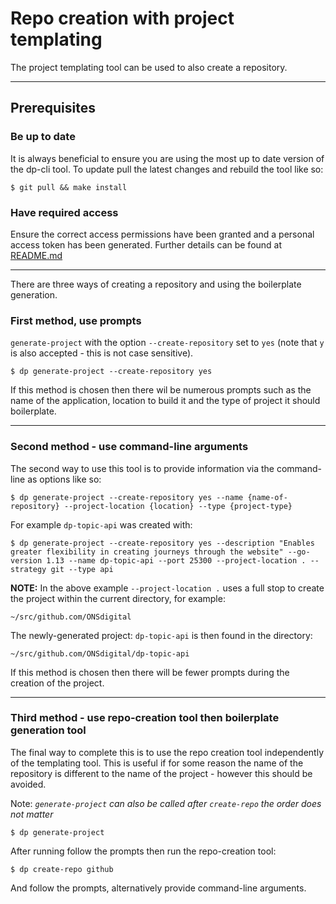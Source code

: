 # Repo creation with project templating

The project templating tool can be used to also create a repository.
____

## Prerequisites

### Be up to date

It is always beneficial to ensure you are using the most up to date version of the dp-cli tool.
To update pull the latest changes and rebuild the tool like so:

```shell script
$ git pull && make install
```

### Have required access

Ensure the correct access permissions have been granted and a personal access token has been generated.
Further details can be found at [README.md](../repository_creation/README.md)
____
There are three ways of creating a repository and using the boilerplate generation.

### First method, use prompts

`generate-project` with the option `--create-repository` set to `yes`
(note that `y` is also accepted - this is not case sensitive).

```shell script
$ dp generate-project --create-repository yes
```

If this method is chosen then there wil be numerous prompts such as the name of the application,
location to build it and the type of project it should boilerplate.
____

### Second method - use command-line arguments

The second way to use this tool is to provide information via the command-line as options like so:

```shell script
$ dp generate-project --create-repository yes --name {name-of-repository} --project-location {location} --type {project-type}
```

For example `dp-topic-api` was created with:

`
$ dp generate-project --create-repository yes --description "Enables greater flexibility in creating journeys through the website" --go-version 1.13 --name dp-topic-api --port 25300 --project-location . --strategy git --type api
`

**NOTE:** In the above example `--project-location .` uses a full stop to create the project within the current directory, for example:

    ~/src/github.com/ONSdigital

The newly-generated project: `dp-topic-api` is then found in the directory:

    ~/src/github.com/ONSdigital/dp-topic-api

If this method is chosen then there will be fewer prompts during the creation of the project.

____

### Third method - use repo-creation tool then boilerplate generation tool

The final way to complete this is to use the repo creation tool independently of the templating tool.
This is useful if for some reason the name of the repository is different to the name of the
project - however this should be avoided.

Note: _`generate-project` can also be called after `create-repo` the order does not matter_

```shell script
$ dp generate-project
```

After running follow the prompts then run the repo-creation tool:

```shell script
$ dp create-repo github
```

And follow the prompts, alternatively provide command-line arguments.
